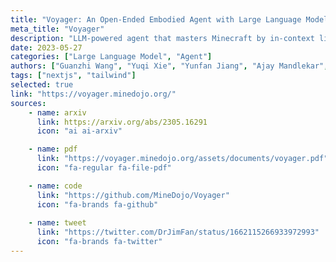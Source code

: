 ```yaml
---
title: "Voyager: An Open-Ended Embodied Agent with Large Language Models"
meta_title: "Voyager"
description: "LLM-powered agent that masters Minecraft by in-context lifelong learning."
date: 2023-05-27
categories: ["Large Language Model", "Agent"]
authors: ["Guanzhi Wang", "Yuqi Xie", "Yunfan Jiang", "Ajay Mandlekar", "Chaowei Xiao", "Yuke Zhu", "Linxi 'Jim' Fan", "Anima Anandkumar"]
tags: ["nextjs", "tailwind"]
selected: true
link: "https://voyager.minedojo.org/"
sources:
    - name: arxiv
      link: https://arxiv.org/abs/2305.16291
      icon: "ai ai-arxiv"

    - name: pdf
      link: "https://voyager.minedojo.org/assets/documents/voyager.pdf"
      icon: "fa-regular fa-file-pdf"

    - name: code
      link: "https://github.com/MineDojo/Voyager"
      icon: "fa-brands fa-github"
    
    - name: tweet
      link: "https://twitter.com/DrJimFan/status/1662115266933972993"
      icon: "fa-brands fa-twitter"
---
```

